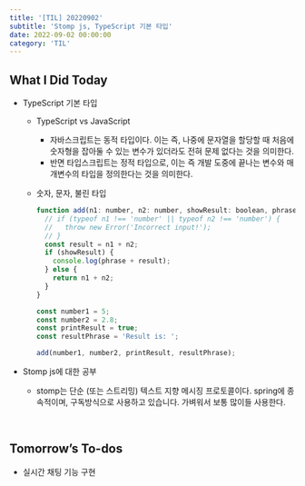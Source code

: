 ```yaml
---
title: '[TIL] 20220902'
subtitle: 'Stomp js, TypeScript 기본 타입'
date: 2022-09-02 00:00:00
category: 'TIL'
---
```


## What I Did Today

- TypeScript 기본 타입

  - TypeScript vs JavaScript
    - 자바스크립트는 동적 타입이다. 이는 즉, 나중에 문자열을 할당할 때 처음에 숫자형을 잡아둘 수 있는 변수가 있더라도 전혀 문제 없다는 것을 의미한다.
    - 반면 타입스크립트는 정적 타입으로, 이는 즉 개발 도중에 끝나는 변수와 매개변수의 타입을 정의한다는 것을 의미한다.
  - 숫자, 문자, 불린 타입

    ```jsx
    function add(n1: number, n2: number, showResult: boolean, phrase: string) {
      // if (typeof n1 !== 'number' || typeof n2 !== 'number') {
      //   throw new Error('Incorrect input!');
      // }
      const result = n1 + n2;
      if (showResult) {
        console.log(phrase + result);
      } else {
        return n1 + n2;
      }
    }

    const number1 = 5;
    const number2 = 2.8;
    const printResult = true;
    const resultPhrase = 'Result is: ';

    add(number1, number2, printResult, resultPhrase);
    ```

- Stomp js에 대한 공부
  - stomp는 단순 (또는 스트리밍) 텍스트 지향 메시징 프로토콜이다. spring에 종속적이며, 구독방식으로 사용하고 있습니다. 가벼워서 보통 많이들 사용한다.

<br/>

## Tomorrow’s To-dos

- 실시간 채팅 기능 구현
  <br/>
